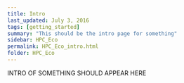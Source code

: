 ```yaml
---
title: Intro
last_updated: July 3, 2016
tags: [getting_started]
summary: "This should be the intro page for something"
sidebar: HPC_Eco
permalink: HPC_Eco_intro.html
folder: HPC_Eco
---
```


INTRO OF SOMETHING SHOULD APPEAR HERE
